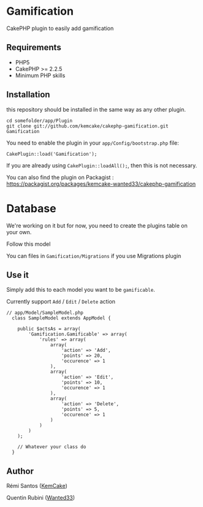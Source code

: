 # Gamification

CakePHP plugin to easily add gamification

## Requirements

- PHP5
- CakePHP >= 2.2.5
- Minimum PHP skills

## Installation

this repository should be installed in the same way as any other plugin.

	cd somefolder/app/Plugin
	git clone git://github.com/kemcake/cakephp-gamification.git Gamification

You need to enable the plugin in your `app/Config/bootstrap.php` file:

`CakePlugin::load('Gamification');`

If you are already using `CakePlugin::loadAll();`, then this is not necessary.

You can also find the plugin on Packagist : https://packagist.org/packages/kemcake-wanted33/cakephp-gamification

# Database
We're working on it but for now, you need to create the plugins table on your own. 

Follow this model



You can files in `Gamification/Migrations` if you use Migrations plugin
	
## Use it

Simply add this to each model you want to be `gamificable`.

Currently support `Add` / `Edit` / `Delete` action

    // app/Model/SampleModel.php
      class SampleModel extends AppModel {
      
    	public $actsAs = array(
    	    'Gamification.Gamificable' => array(
                'rules' => array(
                	array(
                		'action' => 'Add',
                		'points' => 20,
                		'occurence' => 1
                	),
                	array(
                		'action' => 'Edit',
                		'points' => 10,
                		'occurence' => 1
                	),
                	array(
                		'action' => 'Delete',
                		'points' => 5,
                		'occurence' => 1
                	)
                )
    	    )
        );
        
        // Whatever your class do
      }
  

## Author
Rémi Santos ([KemCake](http://twitter.com/KemCake))

Quentin Rubini ([Wanted33](http://twitter.com/Wanted33))



